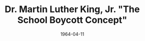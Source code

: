 --- 
title: "Dr. Martin Luther King, Jr. \"The School Boycott Concept\""
layout: "tc-single"
hasContentInGallery: true
date: 1964-04-11
--- 